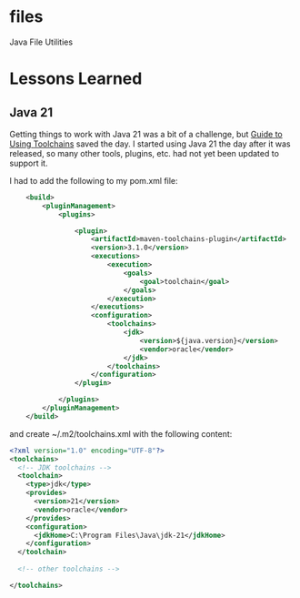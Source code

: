 # files

Java File Utilities

[Guide to Using Toolchains]: https://maven.apache.org/guides/mini/guide-using-toolchains.html

# Lessons Learned

## Java 21

Getting things to work with Java 21 was a bit of a challenge, but [Guide to Using Toolchains]
saved the day. I started using Java 21 the day after it was released, so many other tools,
plugins, etc. had not yet been updated to support it.

I had to add the following to my pom.xml file:

```xml
    <build>
        <pluginManagement>
            <plugins>

                <plugin>
                    <artifactId>maven-toolchains-plugin</artifactId>
                    <version>3.1.0</version>
                    <executions>
                        <execution>
                            <goals>
                                <goal>toolchain</goal>
                            </goals>
                        </execution>
                    </executions>
                    <configuration>
                        <toolchains>
                            <jdk>
                                <version>${java.version}</version>
                                <vendor>oracle</vendor>
                            </jdk>
                        </toolchains>
                    </configuration>
                </plugin>

            </plugins>
        </pluginManagement>
    </build>
```
and create ~/.m2/toolchains.xml with the following content:

```xml
<?xml version="1.0" encoding="UTF-8"?>
<toolchains>
  <!-- JDK toolchains -->
  <toolchain>
    <type>jdk</type>
    <provides>
      <version>21</version>
      <vendor>oracle</vendor>
    </provides>
    <configuration>
      <jdkHome>C:\Program Files\Java\jdk-21</jdkHome>
    </configuration>
  </toolchain>
 
  <!-- other toolchains -->

</toolchains>
```
